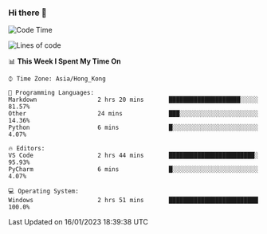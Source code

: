 ### Hi there 👋

<!--
**RoiexLee/RoiexLee** is a ✨ _special_ ✨ repository because its `README.md` (this file) appears on your GitHub profile.

Here are some ideas to get you started:

- 🔭 I’m currently working on ...
- 🌱 I’m currently learning ...
- 👯 I’m looking to collaborate on ...
- 🤔 I’m looking for help with ...
- 💬 Ask me about ...
- 📫 How to reach me: ...
- 😄 Pronouns: ...
- ⚡ Fun fact: ...
-->

<!--START_SECTION:waka-->
![Code Time](http://img.shields.io/badge/Code%20Time-130%20hrs%2052%20mins-blue)

![Lines of code](https://img.shields.io/badge/From%20Hello%20World%20I%27ve%20Written-3%20Thousand%20lines%20of%20code-blue)

📊 **This Week I Spent My Time On** 

```text
⌚︎ Time Zone: Asia/Hong_Kong

💬 Programming Languages: 
Markdown                 2 hrs 20 mins       ████████████████████░░░░░   81.57% 
Other                    24 mins             ███░░░░░░░░░░░░░░░░░░░░░░   14.36% 
Python                   6 mins              █░░░░░░░░░░░░░░░░░░░░░░░░   4.07%

🔥 Editors: 
VS Code                  2 hrs 44 mins       ████████████████████████░   95.93% 
PyCharm                  6 mins              █░░░░░░░░░░░░░░░░░░░░░░░░   4.07%

💻 Operating System: 
Windows                  2 hrs 51 mins       █████████████████████████   100.0%

```


 Last Updated on 16/01/2023 18:39:38 UTC
<!--END_SECTION:waka-->
